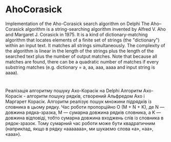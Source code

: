# AhoCorasick
Implementation of the Aho-Corasick search algorithm on Delphi
The Aho–Corasick algorithm is a string-searching algorithm invented by Alfred V. Aho and Margaret J. Corasick in 1975.
It is a kind of dictionary-matching algorithm that locates elements of a finite set of strings (the "dictionary") within an input text. 
It matches all strings simultaneously. The complexity of the algorithm is linear in the length of the strings plus the length of the searched text plus the number of output matches. 
Note that because all matches are found, there can be a quadratic number of matches if every substring matches (e.g. dictionary = a, aa, aaa, aaaa and input string is aaaa).

#
Реалізація алгоритму пошуку Ахо-Корасік на Delphi
Алгоритм Ахо-Корасік - алгоритм пошуку рядків, створений Альфредом Ахо і Маргарет Корасік. 
Алгоритм реалізує пошук множини підрядків із словника в цьому рядку. 
Час роботи пропорційно O (M + N + K), де N — довжина рядка-зразка, M — сумарна довжина рядків словника, а K — довжина відповіді, тобто сумарна довжина входжень слів із словника в рядок-зразок. 
Тому сумарний час роботи може бути квадратичним (наприклад, якщо в рядку «ааааааа», ми шукаємо слова «а», «аа», «ааа»).

